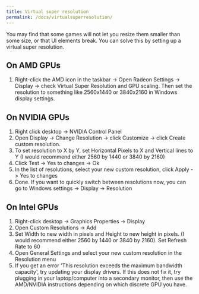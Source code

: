 ```yaml
---
title: Virtual super resolution
permalink: /docs/virtualsuperresolution/
---
```


You may find that some games will not let you resize them smaller than some size, or that UI elements break.
You can solve this by setting up a virtual super resolution.

## On AMD GPUs
1. Right-click the AMD icon in the taskbar -> Open Radeon Settings -> Display -> check Virtual Super Resolution and GPU scaling. Then set the resolution to something like 2560x1440 or 3840x2160 in Windows display settings.

## On NVIDIA GPUs
1. Right click desktop -> NVIDIA Control Panel
1. Open Display -> Change Resolution -> click Customize -> click Create custom resolution.
1. To set resolution to X by Y, set Horizontal Pixels to X and Vertical lines to Y (I would recommend either 2560 by 1440 or 3840 by 2160)
1. Click Test -> Yes to changes -> Ok
1. In the list of resolutions, select your new custom resolution, click Apply -> Yes to changes
1. Done. If you want to quickly switch between resolutions now, you can go to Windows settings -> Display -> Resolution

## On Intel GPUs
1. Right-click desktop -> Graphics Properties -> Display
2. Open Custom Resolutions -> Add
3. Set Width to new width in pixels and Height to new height in pixels. (I would recommend either 2560 by 1440 or 3840 by 2160). Set Refresh Rate to 60
4. Open General Settings and select your new custom resolution in the Resolution menu
5. If you get an error 'This resolution exceeds the maximum bandwidth capacity', try updating your display drivers. If this does not fix it, try plugging in your laptop/computer into a secondary monitor, then use the AMD/NVIDIA instructions depending on which discrete GPU you have.
